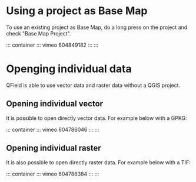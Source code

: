 # Using a project as Base Map

To use an existing project as Base Map, do a long press on the project
and check \"Base Map Project\".

::: container
::: vimeo
604849182
:::
:::

# Openging individual data

QField is able to use vector data and raster data without a QGIS
project.

## Opening individual vector

It is possible to open directly vector data. For example below with a
GPKG:

::: container
::: vimeo
604786046
:::
:::

## Opening individual raster

It is also possible to open directly raster data. For example below with
a TIF:

::: container
::: vimeo
604786384
:::
:::
